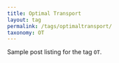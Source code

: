 ```yaml
---
title: Optimal Transport
layout: tag
permalink: /tags/optimaltransport/
taxonomy: OT
---
```


Sample post listing for the tag `OT`.
